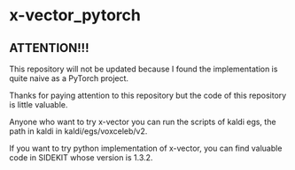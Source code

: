 # x-vector_pytorch

## ATTENTION!!!

This repository will not be updated because I found the implementation is quite naive as a PyTorch project.

Thanks for paying attention to this repository but the code of this repository is little valuable.

Anyone who want to try x-vector you can run the scripts of kaldi egs, the path in kaldi in kaldi/egs/voxceleb/v2.

If you want to try python implementation of x-vector, you can find valuable code in SIDEKIT whose version is 1.3.2.
